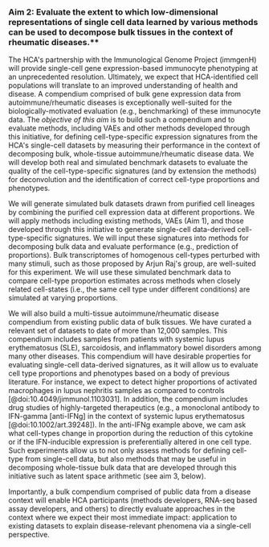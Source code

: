 ### Aim 2: Evaluate the extent to which low-dimensional representations of single cell data learned by various methods can be used to decompose bulk tissues in the context of rheumatic diseases.**

The HCA's partnership with the Immunological Genome Project (immgenH) will provide single-cell gene expression-based immunocyte phenotyping at an unprecedented resolution.
Ultimately, we expect that HCA-identified cell populations will translate to an improved understanding of health and disease.
A compendium comprised of bulk gene expression data from autoimmune/rheumatic diseases is exceptionally well-suited for the biologically-motivated evaluation (e.g., benchmarking) of these immunocyte data.
The _objective of this aim_ is to build such a compendium and to evaluate methods, including VAEs and other methods developed through this initiative, for defining cell-type-specific expression signatures from the HCA's single-cell datasets by measuring their performance in the context of decomposing bulk, whole-tissue autoimmune/rheumatic disease data.
We will develop both real and simulated benchmark datasets to evaluate the quality of the cell-type-specific signatures (and by extension the methods) for deconvolution and the identification of correct cell-type proportions and phenotypes.

We will generate simulated bulk datasets drawn from purified cell lineages by combining the purified cell expression data at different proportions.
We will apply methods including existing methods, VAEs (Aim 1), and those developed through this initiative to generate single-cell data-derived cell-type-specific signatures.
We will input these signatures into methods for decomposing bulk data and evaluate performance (e.g., prediction of proportions).
Bulk transcriptomes of homogenous cell-types perturbed with many stimuli, such as those proposed by Arjun Raj's group, are well-suited for this experiment.
We will use these simulated benchmark data to compare cell-type proportion estimates across methods when closely related cell-states (i.e., the same cell type under different conditions) are simulated at varying proportions.

We will also build a multi-tissue autoimmune/rheumatic disease compendium from existing public data of bulk tissues.
We have curated a relevant set of datasets to date of more than 12,000 samples.
This compendium includes samples from patients with systemic lupus erythematosus (SLE), sarcoidosis, and inflammatory bowel disorders among many other diseases.
This compendium will have desirable properties for evaluating single-cell data-derived signatures, as it will allow us to evaluate cell type proportions and phenotypes based on a body of previous literature.
For instance, we expect to detect higher proportions of activated macrophages in lupus nephritis samples as compared to controls [@doi:10.4049/jimmunol.1103031].
In addition, the compendium includes drug studies of highly-targeted therapeutics (e.g., a monoclonal antibody to IFN-gamma [anti-IFNg] in the context of systemic lupus erythematosus [@doi:10.1002/art.39248]).
In the anti-IFNg example above, we cam ask what cell-types change in proportion during the reduction of this cytokine or if the IFN-inducible expression is preferentially altered in one cell type.
Such experiments allow us to not only assess methods for defining cell-type from single-cell data, but also methods that may be useful in decomposing whole-tissue bulk data that are developed through this initiative such as latent space arithmetic (see aim 3, below).

Importantly, a bulk compendium comprised of public data from a disease context will enable HCA participants (methods developers, RNA-seq based assay developers, and others) to directly evaluate approaches in the context where we expect their most immediate impact: application to existing datasets to explain disease-relevant phenomena via a single-cell perspective.
